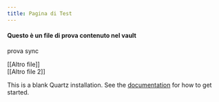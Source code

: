 ```yaml
---
title: Pagina di Test
---
```


#### Questo è un file di prova contenuto nel vault

prova sync

 [[Altro file]]  
 [[Altro file 2]]

This is a blank Quartz installation.
See the [documentation](https://quartz.jzhao.xyz) for how to get started.
